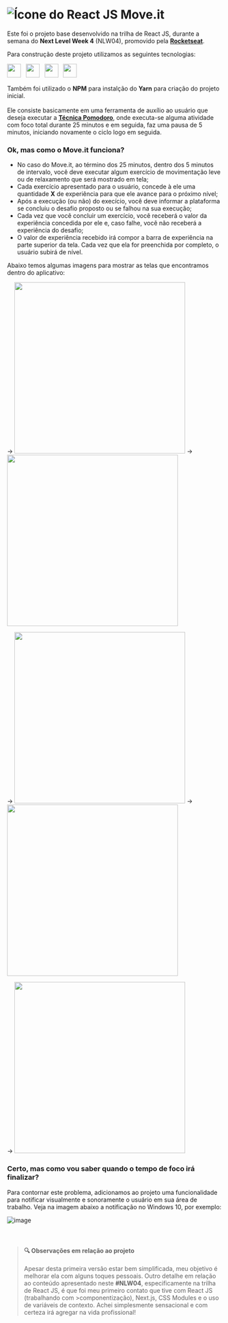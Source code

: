 # ![Ícone do React JS](https://user-images.githubusercontent.com/50239444/109434454-34d09c80-79f4-11eb-86b9-fe6a5a2172f7.png) Move.it

Este foi o projeto base desenvolvido na trilha de React JS, durante a semana do **Next Level Week 4** (NLW04), promovido pela [**Rocketseat**](https://rocketseat.com.br/).

Para construção deste projeto utilizamos as seguintes tecnologias:


<img src="https://user-images.githubusercontent.com/50239444/109435198-12408280-79f8-11eb-91a4-62776a456b06.png" width="32px" />&nbsp;&nbsp;&nbsp;<img src="https://user-images.githubusercontent.com/50239444/109435200-12d91900-79f8-11eb-9fcd-db237c28c72d.png" width="32px" />&nbsp;&nbsp;&nbsp;<img src="https://user-images.githubusercontent.com/50239444/109435201-1371af80-79f8-11eb-8920-c80c79a86bbe.png" width="32px" />&nbsp;&nbsp;&nbsp;<img src="https://user-images.githubusercontent.com/50239444/109435202-1371af80-79f8-11eb-9763-cc2fb8f2b236.png" width="32px" />

Também foi utilizado o **NPM** para instalção do **Yarn** para criação do projeto inicial.
<br/><br/>
Ele consiste basicamente em uma ferramenta de auxílio ao usuário que deseja executar a [**Técnica Pomodoro**](https://brasilescola.uol.com.br/dicas-de-estudo/tecnica-pomodoro-que-e-e-como-funciona.htm), onde executa-se alguma atividade com foco total durante 25 minutos e em seguida, faz uma pausa de 5 minutos, iniciando novamente o ciclo logo em seguida.

### Ok, mas como o Move.it funciona?
* No caso do Move.it, ao término dos 25 minutos, dentro dos 5 minutos de intervalo, você deve executar algum exercício de movimentação leve ou de relaxamento que será mostrado em tela;
* Cada exercício apresentado para o usuário, concede à ele uma quantidade **X** de experiência para que ele avance para o próximo nível;
* Após a execução (ou não) do execício, você deve informar a plataforma se concluiu o desafio proposto ou se falhou na sua execução;
* Cada vez que você concluir um exercício, você receberá o valor da experiência concedida por ele e, caso falhe, você não receberá a experiência do desafio;
* O valor de experiência recebido irá compor a barra de experiência na parte superior da tela. Cada vez que ela for preenchida por completo, o usuário subirá de nível.

Abaixo temos algumas imagens para mostrar as telas que encontramos dentro do aplicativo:

-> <img src="https://user-images.githubusercontent.com/50239444/109434575-b3c5d500-79f4-11eb-8d54-449966733cde.png" width="400px" /> -> <img src="https://user-images.githubusercontent.com/50239444/109434600-d6f08480-79f4-11eb-9e04-7cb6ee63eee0.png" width="400px" />

-> <img src="https://user-images.githubusercontent.com/50239444/109434618-ed96db80-79f4-11eb-86cf-85bd1c69a8d5.png" width="400px" /> -> <img src="https://user-images.githubusercontent.com/50239444/109434634-ff787e80-79f4-11eb-976c-978f7dcc7d35.png" width="400px" />

-> <img src="https://user-images.githubusercontent.com/50239444/109434650-14eda880-79f5-11eb-9a0f-34deb1122a76.png" width="400px" />

### Certo, mas como vou saber quando o tempo de foco irá finalizar?

Para contornar este problema, adicionamos ao projeto uma funcionalidade para notificar visualmente e sonoramente o usuário em sua área de trabalho. Veja na imagem abaixo a notificação no Windows 10, por exemplo:

![image](https://user-images.githubusercontent.com/50239444/109435009-db1da180-79f6-11eb-9a73-baaa0fe2abc9.png)
<br />
<br />
<br />
>#### :mag: Observações em relação ao projeto
>
>Apesar desta primeira versão estar bem simplificada, meu objetivo é melhorar ela com alguns toques pessoais.
>Outro detalhe em relação ao conteúdo apresentado neste **#NLW04**, especificamente na trilha de React JS, é que foi meu primeiro contato que tive com React JS (trabalhando com >componentização), Next.js, CSS Modules e o uso de variáveis de contexto. Achei simplesmente sensacional e com certeza irá agregar na vida profissional!
